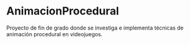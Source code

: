 # AnimacionProcedural
 Proyecto de fin de grado donde se investiga e implementa técnicas de animación procedural en videojuegos.
